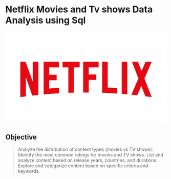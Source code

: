 # Netflix Movies and Tv shows Data Analysis using Sql
![netflix logo](https://github.com/Ojaswini22/Netflix-Data-Analysis/blob/main/580b57fcd9996e24bc43c529.png)
## Objective
> Analyze the distribution of content types (movies vs TV shows).
> Identify the most common ratings for movies and TV shows.
> List and analyze content based on release years, countries, and durations.
> Explore and categorize content based on specific criteria and keywords.
